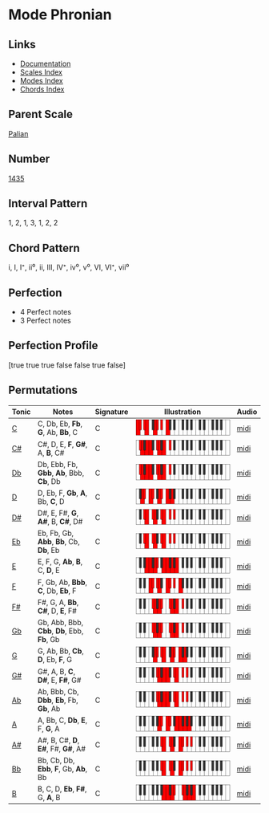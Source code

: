 # Mode Phronian

## Links

- [Documentation](index.md)
- [Scales Index](Scales.md)
- [Modes Index](Modes.md)
- [Chords Index](Chords.md)

## Parent Scale

[Palian](ScalePalian.md)

## Number

[1435](https://ianring.com/musictheory/scales/1435)

## Interval Pattern

1, 2, 1, 3, 1, 2, 2

## Chord Pattern

i, I, I⁺, ii⁰, ii, III, IV⁺, iv⁰, v⁰, VI, VI⁺, vii⁰

## Perfection

- 4 Perfect notes
- 3 Perfect notes

## Perfection Profile

[true true true false false true false]

## Permutations

| Tonic | Notes | Signature | Illustration | Audio |
|-------|-------|-----------|--------------|-------|
| [C](ModeCNaturalPhronian.md) | C, Db, Eb, **Fb**, **G**, Ab, **Bb**, C | C | ![CNaturalPhronian](ModeCNaturalPhronian.png) | [midi](https://github.com/edipermadi/music/blob/main/docs/ModeCNaturalPhronian.mid?raw=true) |
| [C#](ModeCSharpPhronian.md) | C#, D, E, **F**, **G#**, A, **B**, C# | C | ![CSharpPhronian](ModeCSharpPhronian.png) | [midi](https://github.com/edipermadi/music/blob/main/docs/ModeCSharpPhronian.mid?raw=true) |
| [Db](ModeDFlatPhronian.md) | Db, Ebb, Fb, **Gbb**, **Ab**, Bbb, **Cb**, Db | C | ![DFlatPhronian](ModeDFlatPhronian.png) | [midi](https://github.com/edipermadi/music/blob/main/docs/ModeDFlatPhronian.mid?raw=true) |
| [D](ModeDNaturalPhronian.md) | D, Eb, F, **Gb**, **A**, Bb, **C**, D | C | ![DNaturalPhronian](ModeDNaturalPhronian.png) | [midi](https://github.com/edipermadi/music/blob/main/docs/ModeDNaturalPhronian.mid?raw=true) |
| [D#](ModeDSharpPhronian.md) | D#, E, F#, **G**, **A#**, B, **C#**, D# | C | ![DSharpPhronian](ModeDSharpPhronian.png) | [midi](https://github.com/edipermadi/music/blob/main/docs/ModeDSharpPhronian.mid?raw=true) |
| [Eb](ModeEFlatPhronian.md) | Eb, Fb, Gb, **Abb**, **Bb**, Cb, **Db**, Eb | C | ![EFlatPhronian](ModeEFlatPhronian.png) | [midi](https://github.com/edipermadi/music/blob/main/docs/ModeEFlatPhronian.mid?raw=true) |
| [E](ModeENaturalPhronian.md) | E, F, G, **Ab**, **B**, C, **D**, E | C | ![ENaturalPhronian](ModeENaturalPhronian.png) | [midi](https://github.com/edipermadi/music/blob/main/docs/ModeENaturalPhronian.mid?raw=true) |
| [F](ModeFNaturalPhronian.md) | F, Gb, Ab, **Bbb**, **C**, Db, **Eb**, F | C | ![FNaturalPhronian](ModeFNaturalPhronian.png) | [midi](https://github.com/edipermadi/music/blob/main/docs/ModeFNaturalPhronian.mid?raw=true) |
| [F#](ModeFSharpPhronian.md) | F#, G, A, **Bb**, **C#**, D, **E**, F# | C | ![FSharpPhronian](ModeFSharpPhronian.png) | [midi](https://github.com/edipermadi/music/blob/main/docs/ModeFSharpPhronian.mid?raw=true) |
| [Gb](ModeGFlatPhronian.md) | Gb, Abb, Bbb, **Cbb**, **Db**, Ebb, **Fb**, Gb | C | ![GFlatPhronian](ModeGFlatPhronian.png) | [midi](https://github.com/edipermadi/music/blob/main/docs/ModeGFlatPhronian.mid?raw=true) |
| [G](ModeGNaturalPhronian.md) | G, Ab, Bb, **Cb**, **D**, Eb, **F**, G | C | ![GNaturalPhronian](ModeGNaturalPhronian.png) | [midi](https://github.com/edipermadi/music/blob/main/docs/ModeGNaturalPhronian.mid?raw=true) |
| [G#](ModeGSharpPhronian.md) | G#, A, B, **C**, **D#**, E, **F#**, G# | C | ![GSharpPhronian](ModeGSharpPhronian.png) | [midi](https://github.com/edipermadi/music/blob/main/docs/ModeGSharpPhronian.mid?raw=true) |
| [Ab](ModeAFlatPhronian.md) | Ab, Bbb, Cb, **Dbb**, **Eb**, Fb, **Gb**, Ab | C | ![AFlatPhronian](ModeAFlatPhronian.png) | [midi](https://github.com/edipermadi/music/blob/main/docs/ModeAFlatPhronian.mid?raw=true) |
| [A](ModeANaturalPhronian.md) | A, Bb, C, **Db**, **E**, F, **G**, A | C | ![ANaturalPhronian](ModeANaturalPhronian.png) | [midi](https://github.com/edipermadi/music/blob/main/docs/ModeANaturalPhronian.mid?raw=true) |
| [A#](ModeASharpPhronian.md) | A#, B, C#, **D**, **E#**, F#, **G#**, A# | C | ![ASharpPhronian](ModeASharpPhronian.png) | [midi](https://github.com/edipermadi/music/blob/main/docs/ModeASharpPhronian.mid?raw=true) |
| [Bb](ModeBFlatPhronian.md) | Bb, Cb, Db, **Ebb**, **F**, Gb, **Ab**, Bb | C | ![BFlatPhronian](ModeBFlatPhronian.png) | [midi](https://github.com/edipermadi/music/blob/main/docs/ModeBFlatPhronian.mid?raw=true) |
| [B](ModeBNaturalPhronian.md) | B, C, D, **Eb**, **F#**, G, **A**, B | C | ![BNaturalPhronian](ModeBNaturalPhronian.png) | [midi](https://github.com/edipermadi/music/blob/main/docs/ModeBNaturalPhronian.mid?raw=true) |

